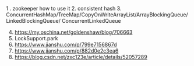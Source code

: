1 . zookeeper  how to use it
2.  consistent hash
3.  ConcurrentHashMap/TreeMap/CopyOnWriteArrayList/ArrayBlockingQueue/LinkedBlockingQueue/
ConcurrentLinkedQueue


4. https://my.oschina.net/goldenshaw/blog/706663
5. LockSupport.park
6. https://www.jianshu.com/p/799e7156867d
7. https://www.jianshu.com/p/882d0e2c3ea6
8. https://blog.csdn.net/zxc123e/article/details/52057289
